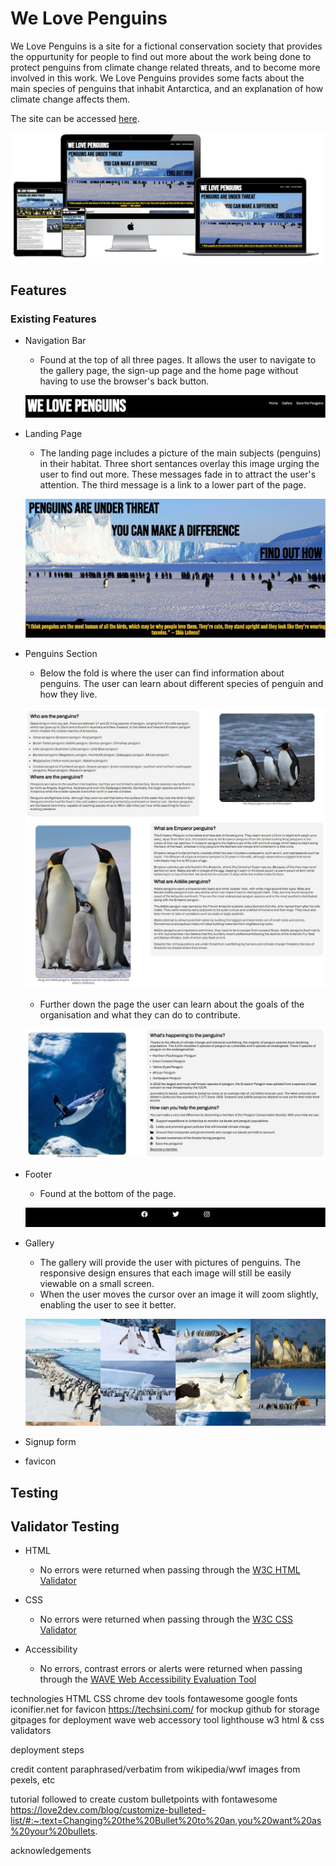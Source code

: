 # We Love Penguins

We Love Penguins is a site for a fictional conservation society that provides the oppurtunity for people to find out more about the work being done to protect penguins from climate change related threats, and to become more involved in this work. We Love Penguins provides some facts about the main species of penguins that inhabit Antarctica, and an explanation of how climate change affects them.

The site can be accessed [here](https://bezabu.github.io/bb-penguin/).

![mockup](assets/images/mockup-04.webp)

## Features

### Existing Features

- Navigation Bar

  - Found at the top of all three pages. It allows the user to navigate to the gallery page, the sign-up page and the home page without having to use the browser's back button.

  ![nav bar](assets/images/nav-01.jfif)

- Landing Page

  - The landing page includes a picture of the main subjects (penguins) in their habitat. Three short sentances overlay this image urging the user to find out more. These messages fade in to attract the user's attention. The third message is a link to a lower part of the page.

  ![landing page](assets/images/landing-01.webp)

- Penguins Section

  - Below the fold is where the user can find information about penguins. The user can learn about different species of penguin and how they live.

  ![info](assets/images/info-1.jfif)

  - Further down the page the user can learn about the goals of the organisation and what they can do to contribute.

  ![info](assets/images/info-2.jfif)

- Footer

  - Found at the bottom of the page.

  ![footer](assets/images/footer-1.jfif)

- Gallery

  - The gallery will provide the user with pictures of penguins. The responsive design ensures that each image will still be easily viewable on a small screen.
  - When the user moves the cursor over an image it will zoom slightly, enabling the user to see it better.

  ![gallery](assets/images/gallery.jfif)

- Signup form

- favicon

## Testing

## Validator Testing

- HTML

  - No errors were returned when passing through the [W3C HTML Validator](https://validator.w3.org/nu/?doc=https%3A%2F%2Fbezabu.github.io%2Fbb-penguin%2F)

- CSS

  - No errors were returned when passing through the [W3C CSS Validator](https://jigsaw.w3.org/css-validator/validator?uri=https%3A%2F%2Fbezabu.github.io%2Fbb-penguin%2F&profile=css3svg&usermedium=all&warning=1&vextwarning=&lang=en)

- Accessibility

  - No errors, contrast errors or alerts were returned when passing through the [WAVE Web Accessibility Evaluation Tool](https://wave.webaim.org/report#/https://bezabu.github.io/bb-penguin/index.html)

technologies
HTML
CSS
chrome dev tools
fontawesome
google fonts
iconifier.net for favicon
https://techsini.com/ for mockup
github for storage
gitpages for deployment
wave web accessory tool
lighthouse
w3 html & css validators

deployment steps

credit
content paraphrased/verbatim from wikipedia/wwf
images from pexels, etc

tutorial followed to create custom bulletpoints with fontawesome
https://love2dev.com/blog/customize-bulleted-list/#:~:text=Changing%20the%20Bullet%20to%20an,you%20want%20as%20your%20bullets.

acknowledgements

